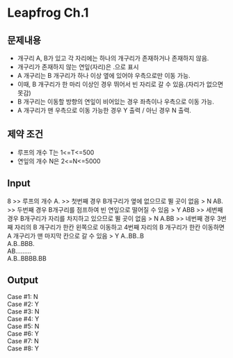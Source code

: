# Leapfrog Ch.1

## 문제내용
- 개구리 A, B가 있고 각 자리에는 하나의 개구리가 존재하거나 존재하지 않음.
- 개구리가 존재하지 않는 연잎(자리)은 .으로 표시
- A 개구리는 B 개구리가 하나 이상 옆에 있어야 우측으로만 이동 가능.
- 이때, B 개구리가 한 마리 이상인 경우 뛰어서 빈 자리로 갈 수 있음.(자리가 없으면 못감)
- B 개구리는 이동할 방향의 연잎이 비어있는 경우 좌측이나 우측으로 이동 가능.
- A 개구리가 맨 우측으로 이동 가능한 경우 Y 출력 / 아닌 경우 N 출력.

## 제약 조건
- 루프의 개수 T는 1<=T<=500
- 연잎의 개수 N은 2<=N<=5000

## Input
8  >>  루프의 개수
A.  >> 첫번째 경우 B개구리가 옆에 없으므로 뛸 곳이 없음 > N
AB.  >> 두번째 경우 B개구리를 점프하여 빈 연잎으로 떨어질 수 있음 > Y
ABB  >> 세번째 경우 B개구리가 자리를 차지하고 있으므로 뛸 곳이 없음 > N
A.BB  >> 네번째 경우 3번째 자리의 B 개구리가 한칸 왼쪽으로 이동하고 4번째 자리의 B 개구리가 한칸 이동하면 A 개구리가 맨 마지막 칸으로 갈 수 있음 > Y 
A..BB..B  
A.B..BBB.  
AB.........  
A.B..BBBB.BB  


## Output
Case #1: N  
Case #2: Y  
Case #3: N  
Case #4: Y  
Case #5: N  
Case #6: Y  
Case #7: N  
Case #8: Y  

